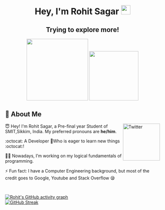 <h1 align="center">Hey, I'm Rohit Sagar <img src="https://raw.githubusercontent.com/aemmadi/aemmadi/master/wave.gif" width="30px"></h1> 
<h2 align="center">Trying to explore more!</h2>

<p align="center"> <img src="https://octodex.github.com/images/tentocats.jpg" height="200px" width="200px"> <img src="https://octodex.github.com/images/daftpunktocat-guy.gif" height="160px" width="160px"> </p>

## :wave: About Me 

<a href="https://www.linkedin.com/in/rohit-singh-sagar-0702b918b/" target="_blank"><img src="https://cdn2.iconfinder.com/data/icons/social-media-2199/64/social_media_isometric_14-linkedin-512.png" height="120px" width="120px" alt="Twitter" align="right"></a>

😇 Hey! I'm Rohit Sagar, a Pre-final year Student of SMIT,Sikkim, India. My preferred pronouns are **he/him**.

:octocat: A Developer 💖Who is eager to learn new things :octocat:! 
 

👩‍💻 Nowadays, I’m working on my logical fundamentals of programming.  

⚡ Fun fact: I have a Computer Engineering background, but most of the credit goes to Google, Youtube and Stack Overflow 😪

<br> 


[![Rohit's GitHub activity graph](https://activity-graph.herokuapp.com/graph?username=Rohit-1604&theme=xcode)](https://git.io/Rohit-1604)
   <br />
 [![GitHub Streak](http://github-readme-streak-stats.herokuapp.com?user=Rohit-1604&theme=prussian&hide_border=true)](https://git.io/streak-stats)
   <br />

